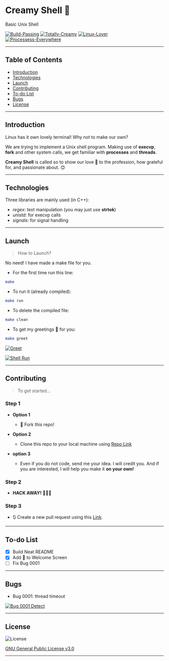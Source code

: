 # Creamy Shell 🍦
Basic Unix Shell


[![Build-Passing](https://img.shields.io/:Build-Passing-whiteGreen.svg?style=round-square)](https://api.travis-ci.org/badges/badgerbadgerbadger.svg?)
[![Totally-Creamy](https://img.shields.io/:Totally-Creamy-yellow.svg?style=round-square)](https://api.travis-ci.org/badges/badgerbadgerbadger.svg?)
[![Linux-Lover](https://img.shields.io/:Linux-Lover-red.svg?style=round-square)](https://api.travis-ci.org/badges/badgerbadgerbadger.svg?)
[![Processess-Everywhere](https://img.shields.io/:Processess-Everywhere-brown.svg?style=round-square)](https://api.travis-ci.org/badges/badgerbadgerbadger.svg?)


---
## Table of Contents
* [Introduction](https://github.com/Hagar-Usama/Unix_Shell#introduction "Introduction")
* [Technologies](https://github.com/Hagar-Usama/Unix_Shell#technologies "Technologies")
* [Launch](https://github.com/Hagar-Usama/Unix_Shell#launch "Launch")
* [Contributing](https://github.com/Hagar-Usama/Unix_Shell#contributing "Contributing")
* [To-do List](https://github.com/Hagar-Usama/Unix_Shell#to-do-list "To-do List")
* [Bugs](https://github.com/Hagar-Usama/Unix_Shell#bugs "Bugs")
* [License](https://github.com/Hagar-Usama/Unix_Shell#license "License")


---

## Introduction
Linux has it own lovely terminal! Why not to make our own?

We are trying to implement a Unix shell program. Making use of **execvp**, **fork** and other system calls, we get familiar with **processes** and **threads**.

**Creamy Shell** is called so to show our love 💖 to the profession, how grateful for, and passionate about. 😊

---
## Technologies

Three libraries are mainly used (in C++):
* *regex*: text manipulation (you may just use **strtok**)
* *unistd*: for execvp calls
* *signals*: for signal handling
---
## Launch
> How to Launch?

No need! I have made a make file for you.

* For the first time run this line:
``` bash
make
```
* To run it (already compiled):
``` bash
make run
```
* To delete the compiled file:
``` bash
make clean
```
* To get my greetings 👏 for you:
``` bash
make greet
```

[![Greet](https://github.com/Hagar-Usama/Unix_Shell/blob/master/img/creamy_shell_1.gif
)]()

[![Shell Run](https://github.com/Hagar-Usama/Unix_Shell/blob/master/img/creamy_shell_2.gif
)]()


---
## Contributing
> To get started...

### Step 1

- **Option 1**
    - 🍴 Fork this repo!

- **Option 2**
    - Clone this repo to your local machine using [Repo Link](https://github.com/Hagar-Usama/Unix_Shell/ "Creamy Shell")

- **option 3**
  - Even if you do not code, send me your idea. I will credit you. And if you are interested, I will help you make it **on your own!**

### Step 2

- **HACK AWAY!** 🔨🔨🔨

### Step 3

- 🔃 Create a new pull request using this [Link]().

<!--  <a   ></a> -->
---
## To-do List
* [x] Build Neat README
* [x] Add 🍦 to Welcome Screen
* [ ] Fix Bug 0001

---
## Bugs
* Bug 0001: thread timeout

[![Bug 0001 Detect](https://github.com/Hagar-Usama/Unix_Shell/blob/master/img/Creamy_Bug_0001.gif
)]()

---
## License
![License](http://img.shields.io/:License-GPL3-blue.svg?style=round-square)

[GNU General Public License v3.0](https://www.gnu.org/licenses/gpl-3.0.en.html "GPL3")

---
